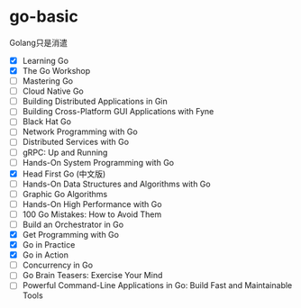 # go-basic

Golang只是消遣

- [x] Learning Go 
- [x] The Go Workshop
- [ ] Mastering Go
- [ ] Cloud Native Go
- [ ] Building Distributed Applications in Gin
- [ ] Building Cross-Platform GUI Applications with Fyne
- [ ] Black Hat Go
- [ ] Network Programming with Go
- [ ] Distributed Services with Go
- [ ] gRPC: Up and Running
- [ ] Hands-On System Programming with Go
- [x] Head First Go (中文版)
- [ ] Hands-On Data Structures and Algorithms with Go
- [ ] Graphic Go Algorithms
- [ ] Hands-On High Performance with Go
- [ ] 100 Go Mistakes: How to Avoid Them
- [ ] Build an Orchestrator in Go
- [x] Get Programming with Go
- [x] Go in Practice
- [x] Go in Action
- [ ] Concurrency in Go
- [ ] Go Brain Teasers: Exercise Your Mind
- [ ] Powerful Command-Line Applications in Go: Build Fast and Maintainable Tools
